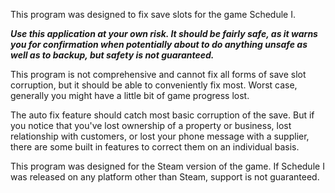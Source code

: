 ﻿This program was designed to fix save slots for the game Schedule I.

***Use this application at your own risk. It should be fairly safe, as it warns you for confirmation when potentially about to do anything unsafe as well as to backup, but safety is not guaranteed.***

This program is not comprehensive and cannot fix all forms of save slot corruption, but it should be able to conveniently fix most. Worst case, generally you might have a little bit of game progress lost.

The auto fix feature should catch most basic corruption of the save. But if you notice that you've lost ownership of a property or business, lost relationship with customers, or lost your phone message with a supplier, there are some built in features to correct them on an individual basis.

This program was designed for the Steam version of the game. If Schedule I was released on any platform other than Steam, support is not guaranteed.
